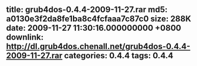 title: grub4dos-0.4.4-2009-11-27.rar
md5: a0130e3f2da8fe1ba8c4fcfaaa7c87c0
size: 288K
date: 2009-11-27 11:30:16.000000000 +0800
downlink: http://dl.grub4dos.chenall.net/grub4dos-0.4.4-2009-11-27.rar
categories: 0.4.4
tags: 0.4.4
---

